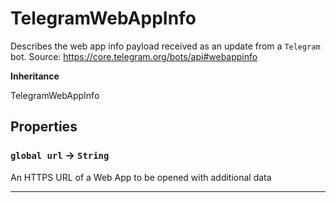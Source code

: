 # TelegramWebAppInfo

Describes the web app info payload received as an update from a `Telegram` bot.
Source: https://core.telegram.org/bots/api#webappinfo

**Inheritance**

TelegramWebAppInfo

## Properties

### `global url` → `String`

An HTTPS URL of a Web App to be opened with additional data

---
